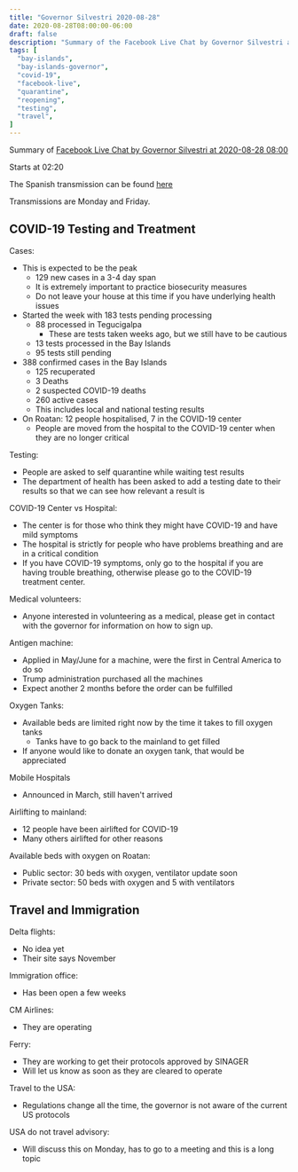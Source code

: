 ```yaml
---
title: "Governor Silvestri 2020-08-28"
date: 2020-08-28T08:00:00-06:00
draft: false
description: "Summary of the Facebook Live Chat by Governor Silvestri at 2020-08-28 11:00"
tags: [
  "bay-islands",
  "bay-islands-governor",
  "covid-19",
  "facebook-live",
  "quarantine",
  "reopening",
  "testing",
  "travel",
]
---
```


Summary of [Facebook Live Chat by Governor Silvestri at 2020-08-28
08:00](https://www.facebook.com/gobernacionislas/videos/1375939419278104/)

Starts at 02:20

The Spanish transmission can be found
[here](https://www.facebook.com/gobernacionislas/videos/1015961498824898/)

Transmissions are Monday and Friday.

COVID-19 Testing and Treatment
------------------------------

Cases:
* This is expected to be the peak
  * 129 new cases in a 3-4 day span
  * It is extremely important to practice biosecurity measures
  * Do not leave your house at this time if you have underlying health issues
* Started the week with 183 tests pending processing
  * 88 processed in Tegucigalpa
    * These are tests taken weeks ago, but we still have to be cautious
  * 13 tests processed in the Bay Islands
  * 95 tests still pending
* 388 confirmed cases in the Bay Islands
  * 125 recuperated
  * 3 Deaths
  * 2 suspected COVID-19 deaths
  * 260 active cases
  * This includes local and national testing results
* On Roatan: 12 people hospitalised, 7 in the COVID-19 center
  * People are moved from the hospital to the COVID-19 center when they are no
    longer critical

Testing:
* People are asked to self quarantine while waiting test results
* The department of health has been asked to add a testing date to their
  results so that we can see how relevant a result is

COVID-19 Center vs Hospital:
* The center is for those who think they might have COVID-19 and have mild
  symptoms
* The hospital is strictly for people who have problems breathing and are in a
  critical condition
* If you have COVID-19 symptoms, only go to the hospital if you are having
  trouble breathing, otherwise please go to the COVID-19 treatment center.

Medical volunteers:
* Anyone interested in volunteering as a medical, please get in contact with
  the governor for information on how to sign up.

Antigen machine:
* Applied in May/June for a machine, were the first in Central America to do so
* Trump administration purchased all the machines
* Expect another 2 months before the order can be fulfilled

Oxygen Tanks:
* Available beds are limited right now by the time it takes to fill oxygen tanks
  * Tanks have to go back to the mainland to get filled
* If anyone would like to donate an oxygen tank, that would be appreciated

Mobile Hospitals
* Announced in March, still haven't arrived

Airlifting to mainland:
* 12 people have been airlifted for COVID-19
* Many others airlifted for other reasons

Available beds with oxygen on Roatan:
* Public sector: 30 beds with oxygen, ventilator update soon
* Private sector: 50 beds with oxygen and 5 with ventilators

Travel and Immigration
----------------------

Delta flights:
* No idea yet
* Their site says November

Immigration office:
* Has been open a few weeks

CM Airlines:
* They are operating

Ferry:
* They are working to get their protocols approved by SINAGER
* Will let us know as soon as they are cleared to operate

Travel to the USA:
* Regulations change all the time, the governor is not aware of the current US
  protocols

USA do not travel advisory:
* Will discuss this on Monday, has to go to a meeting and this is a long topic
